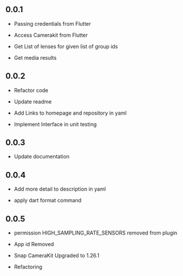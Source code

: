 ## 0.0.1

* Passing credentials from Flutter

* Access Camerakit from Flutter

* Get List of lenses for given list of group ids

* Get media results

## 0.0.2

* Refactor code

* Update readme 

* Add Links to homepage and repository in yaml

* Implement Interface in unit testing

## 0.0.3

* Update documentation

## 0.0.4

* Add more detail to description in yaml

* apply dart format command

## 0.0.5

* permission HIGH_SAMPLING_RATE_SENSORS removed from plugin

* App id Removed 

* Snap CameraKit Upgraded to 1.26.1

* Refactoring